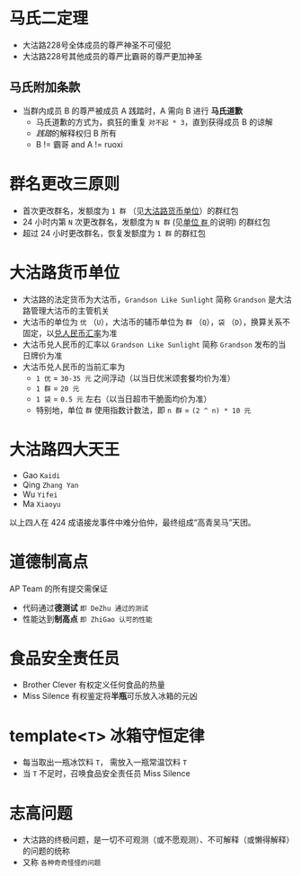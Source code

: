 # 马氏二定理

- 大沽路228号全体成员的尊严神圣不可侵犯
- 大沽路228号其他成员的尊严比霸哥的尊严更加神圣

## 马氏附加条款

- 当群内成员 B 的尊严被成员 A 践踏时，A 需向 B 进行 **马氏道歉**
  - 马氏道歉的方式为，疯狂的重复 `对不起 * 3`，直到获得成员 B 的谅解
  - *践踏*的解释权归 B 所有
  - B != 霸哥 and A != ruoxi
  
# 群名更改三原则

- 首次更改群名，发额度为 `1 群` （见[大沽路货币单位](#currency)）的群红包
- 24 小时内第 `N` 次更改群名，发额度为 `N 群` (见[单位 `群` ](#qun)的说明) 的群红包
- 超过 24 小时更改群名，恢复发额度为 `1 群` 的群红包

# <a name="currency"></a>大沽路货币单位

- 大沽路的法定货币为大沽币，`Grandson Like Sunlight` 简称 `Grandson` 是大沽路管理大沽币的主管机关
- 大沽币的单位为 `优` （`U`），大沽币的辅币单位为 `群` （`Q`），`袋` （`D`），换算关系不固定，以[兑人民币汇率](#exchange)为准
- 大沽币兑人民币的汇率以 `Grandson Like Sunlight` 简称 `Grandson` 发布的当日牌价为准
- <a name="exchange"></a>大沽币兑人民币的当前汇率为
  - `1 优` = `30-35 元` 之间浮动（以当日优米颂套餐均价为准）
  - `1 群` = `20 元`
  - `1 袋` = `0.5 元` 左右（以当日超市干脆面均价为准）
  - <a name="qun"></a>特别地，单位 `群` 使用指数计数法，即 `n 群` = `(2 ^ n) * 10 元`

# 大沽路四大天王

- Gao `Kaidi`
- Qing `Zhang Yan`
- Wu `Yifei`
- Ma `Xiaoyu`

以上四人在 424 成语接龙事件中难分伯仲，最终组成“高青吴马”天团。

# 道德制高点

AP Team 的所有提交需保证
- 代码通过**德测试** `即 DeZhu 通过的测试`
- 性能达到**制高点** `即 ZhiGao 认可的性能`

# 食品安全责任员

- Brother Clever 有权定义任何食品的热量
- Miss Silence 有权鉴定将**半瓶**可乐放入冰箱的元凶

# template\<`T`\> 冰箱守恒定律

- 每当取出一瓶冰饮料 `T`， 需放入一瓶常温饮料 `T`
- 当 `T` 不足时，召唤食品安全责任员 Miss Silence

# 志高问题

- 大沽路的终极问题，是一切不可观测（或不愿观测）、不可解释（或懒得解释）的问题的统称
- 又称 `各种奇奇怪怪的问题`

